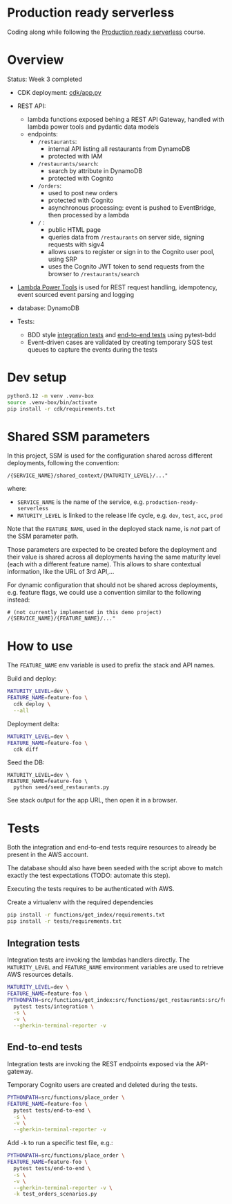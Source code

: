 # Production ready serverless

Coding along while following the 
[Production ready serverless](https://school.theburningmonk.com/courses/production-ready-serverless-aug-2024-cdk)
course.

# Overview

Status: Week 3 completed

* CDK deployment: [cdk/app.py](cdk/app.py)

* REST API:
  * lambda functions exposed behing a REST API Gateway, handled with lambda power tools and pydantic data models
  * endpoints:
    * `/restaurants`: 
      * internal API listing all restaurants from DynamoDB
      * protected with IAM
    * `/restaurants/search`: 
      * search by attribute in DynamoDB 
      * protected with Cognito
    * `/orders`: 
      * used to post new orders
      * protected with Cognito
      * asynchronous processing: event is pushed to EventBridge, then processed by a lambda
    * `/` : 
      * public HTML page 
      * queries data from `/restaurants` on server side, signing requests with sigv4
      * allows users to register or sign in to the Cognito user pool, using SRP
      * uses the Cognito JWT token to send requests from the browser to `/restaurants/search`

* [Lambda Power Tools](https://docs.powertools.aws.dev/lambda/python/latest/) is used for REST request handling, 
  idempotency, event sourced event parsing and logging

* database: DynamoDB

* Tests: 
  * BDD style [integration tests](tests/integration/features) and [end-to-end tests](tests/end-to-end/features) 
    using pytest-bdd
  * Event-driven cases are validated by creating temporary SQS test queues to capture the events during the tests

# Dev setup

```sh
python3.12 -m venv .venv-box
source .venv-box/bin/activate
pip install -r cdk/requirements.txt
```

# Shared SSM parameters

In this project, SSM is used for the configuration shared across different deployments, following the convention:

```
/{SERVICE_NAME}/shared_context/{MATURITY_LEVEL}/..."
```

where:

* `SERVICE_NAME` is the name of the service, e.g. `production-ready-serverless`
* `MATURITY_LEVEL` is linked to the release life cycle, e.g. `dev`, `test`, `acc`, `prod`

Note that the `FEATURE_NAME`, used in the deployed stack name, is _not_ part of the SSM parameter path.

Those parameters are expected to be created before the deployment and their value is shared across all deployments 
having the same maturity level (each with a different feature name). 
This allows to share contextual information, like the URL of 3rd API,...

For dynamic configuration that should not be shared across deployments, e.g. feature flags,  we could use a 
convention similar to the following instead:

```
# (not currently implemented in this demo project)
/{SERVICE_NAME}/{FEATURE_NAME}/..."
```

# How to use

The `FEATURE_NAME` env variable is used to prefix the stack and API names.

Build and deploy:

```sh
MATURITY_LEVEL=dev \
FEATURE_NAME=feature-foo \
  cdk deploy \
  --all
```

Deployment delta:

```sh
MATURITY_LEVEL=dev \
FEATURE_NAME=feature-foo \
  cdk diff
```

Seed the DB:

```shell
MATURITY_LEVEL=dev \
FEATURE_NAME=feature-foo \
  python seed/seed_restaurants.py
```

See stack output for the app URL, then open it in a browser.

# Tests

Both the integration and end-to-end tests require resources to already be present in the AWS account.

The database should also have been seeded with the script above to match exactly the test expectations 
(TODO: automate this step).

Executing the tests requires to be authenticated with AWS.

Create a virtualenv with the required dependencies

```sh
pip install -r functions/get_index/requirements.txt
pip install -r tests/requirements.txt
````

## Integration tests

Integration tests are invoking the lambdas handlers directly. 
The `MATURITY_LEVEL` and `FEATURE_NAME` environment variables are used to retrieve AWS resources details.
 
```sh
MATURITY_LEVEL=dev \
FEATURE_NAME=feature-foo \
PYTHONPATH=src/functions/get_index:src/functions/get_restaurants:src/functions/search_restaurants \
  pytest tests/integration \
  -s \
  -v \
  --gherkin-terminal-reporter -v
```

## End-to-end tests

Integration tests are invoking the REST endpoints exposed via the API-gateway.

Temporary Cognito users are created and deleted during the tests.

```sh
PYTHONPATH=src/functions/place_order \
FEATURE_NAME=feature-foo \
  pytest tests/end-to-end \
  -s \
  -v \
  --gherkin-terminal-reporter -v
```

Add `-k` to run a specific test file, e.g.:

```sh
PYTHONPATH=src/functions/place_order \
FEATURE_NAME=feature-foo \
  pytest tests/end-to-end \
  -s \
  -v \
  --gherkin-terminal-reporter -v \
  -k test_orders_scenarios.py
```
